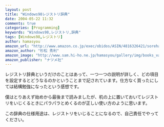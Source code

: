 ```yaml
---
layout: post
title: "Windows98レジストリ辞典"
date: 2004-05-22 11:32
comments: true
categories: [Programming]
keywords: "Windows98,レジストリ,辞典"
tags: [Windows98,レジストリ]
author: hamasyou
amazon_url: "http://www.amazon.co.jp/exec/obidos/ASIN/4816326421/sorehabooks-22"
amazon_author: "杉松 秀利"
amazon_image: "http://www.sam.hi-ho.ne.jp/hamasyou/gallery/img/books_value/win98_reg.jpg"
amazon_publisher: "ナツメ社"
---
```


レジストリ辞典というだけのことはあって、一つ一つの説明が詳しく、どの項目を設定するとどうなるのかということまで記されています。仕方なく買ったにしては結構勉強になったという感想です。


<!-- more -->

僕はとりあえず始めから最後まで読みましたが、机の上に置いておいてレジストリをいじくるときにパラパラとめくるのが正しい使い方のように思います。

この辞典の仕様用途は、レジストリをいじることになるので、自己責任でやってください。



